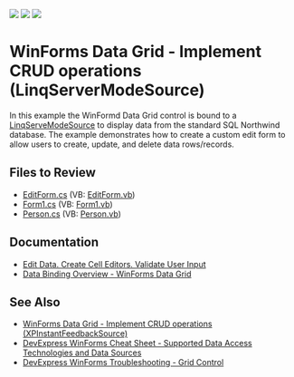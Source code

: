 <!-- default badges list -->
![](https://img.shields.io/endpoint?url=https://codecentral.devexpress.com/api/v1/VersionRange/128629596/20.1.3%2B)
[![](https://img.shields.io/badge/Open_in_DevExpress_Support_Center-FF7200?style=flat-square&logo=DevExpress&logoColor=white)](https://supportcenter.devexpress.com/ticket/details/E4498)
[![](https://img.shields.io/badge/📖_How_to_use_DevExpress_Examples-e9f6fc?style=flat-square)](https://docs.devexpress.com/GeneralInformation/403183)
<!-- default badges end -->

# WinForms Data Grid - Implement CRUD operations (LinqServerModeSource)

In this example the WinFormd Data Grid control is bound to a [LinqServeModeSource](https://docs.devexpress.com/CoreLibraries/DevExpress.Data.Linq.LinqServerModeSource) to display data from the standard SQL Northwind database. The example demonstrates how to create a custom edit form to allow users to create, update, and delete data rows/records.


## Files to Review

* [EditForm.cs](./CS/LinqServerModeSource/EditForm.cs) (VB: [EditForm.vb](./VB/LinqServerModeSource/EditForm.vb))
* [Form1.cs](./CS/LinqServerModeSource/Form1.cs) (VB: [Form1.vb](./VB/LinqServerModeSource/Form1.vb))
* [Person.cs](./CS/LinqServerModeSource/Person.cs) (VB: [Person.vb](./VB/LinqServerModeSource/Person.vb))


## Documentation

* [Edit Data. Create Cell Editors. Validate User Input](https://docs.devexpress.com/WindowsForms/753/controls-and-libraries/data-grid/data-editing-and-validation/modify-and-validate-cell-values)
* [Data Binding Overview - WinForms Data Grid](https://docs.devexpress.com/WindowsForms/634/controls-and-libraries/data-grid/data-binding)

## See Also

* [WinForms Data Grid - Implement CRUD operations (XPInstantFeedbackSource)](https://github.com/DevExpress-Examples/winforms-grid-implement-crud-operations-xpinstantfeedbacksource)
* [DevExpress WinForms Cheat Sheet - Supported Data Access Technologies and Data Sources](https://go.devexpress.com/CheatSheets_WinForms_Examples_T904237.aspx)
* [DevExpress WinForms Troubleshooting - Grid Control](https://go.devexpress.com/CheatSheets_WinForms_Examples_T934742.aspx)
